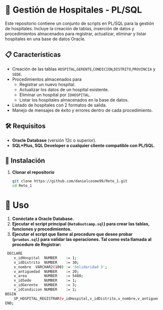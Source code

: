 # 📌 Gestión de Hospitales - PL/SQL  

Este repositorio contiene un conjunto de scripts en PL/SQL para la gestión de hospitales. Incluye la creación de tablas, inserción de datos y procedimientos almacenados para registrar, actualizar, eliminar y listar hospitales en una base de datos Oracle. 

## 📋 Características  

- Creación de las tablas `HOSPITAL`,`GERENTE`,`CONDICION`,`DISTRITO`,`PROVINCIA` y `SEDE`.
- Procedimientos almacenados para
  - Registrar un nuevo hospital.
  - Actualizar los datos de un hospital existente.
  - Eliminar un hospital por `IDHOSPITAL`.
  - Listar los hospitales almacenados en la base de datos. 
- Listado de hospitales con 2 formatos de salida.
- Manejo de mensajes de éxito y errores dentro de cada procedimiento.  

## 🛠 Requisitos  

- **Oracle Database** (versión 12c o superior).  
- **SQL*Plus, SQL Developer o cualquier cliente compatible con PL/SQL**.  

## 🚀 Instalación  

1. **Clonar el repositorio**  
   ```sh
   git clone https://github.com/danielcosme99/Reto_1.git
   cd Reto_1
# 📌 Uso
1. **Conéctate a Oracle Database.**
2. **Ejecutar el script principal (`RetoBootcamp.sql`) para crear las tablas, funciones y procedimientos.**
3. **Ejecutar el script que llame al procedure que desee probar (`pruebas.sql`) para validar las operaciones. Tal como esta llamada al procedure de Registrar:**
  ```sh
   DECLARE
      v_idHospital  NUMBER    := 1;
      v_idDistrito  NUMBER    := 30;
      v_nombre  VARCHAR2(100) := 'Solidaridad 3';
      v_antiguedad  NUMBER    := 20;
      v_area        NUMBER    := 5480;
      v_idSede      NUMBER    := 1;
      v_idGerente   NUMBER    := 3;
      v_idCondicion NUMBER    := 1;
  BEGIN
      SP_HOSPITAL_REGISTRAR(v_idHospital,v_idDistrito,v_nombre,v_antiguedad,v_area,v_idSede,v_idGerente,v_idCondicion);
  END;
   

